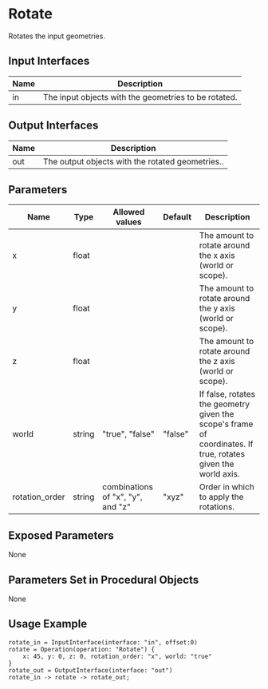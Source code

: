 # Rotate

Rotates the input geometries.

## Input Interfaces

| Name | Description                                          |
|------|------------------------------------------------------|
| in   | The input objects with the geometries to be rotated. |

## Output Interfaces

| Name | Description                                      |
|------|--------------------------------------------------|
| out  | The output objects with the rotated geometries.. |

## Parameters


| Name           | Type   | Allowed values                    | Default | Description                                                                                                   |
|----------------|--------|-----------------------------------|---------|---------------------------------------------------------------------------------------------------------------|
| x              | float  |                                   |         | The amount to rotate around the x axis (world or scope).                                                      |
| y              | float  |                                   |         | The amount to rotate around the y axis (world or scope).                                                      |
| z              | float  |                                   |         | The amount to rotate around the z axis (world or scope).                                                      |
| world          | string | "true", "false"                   | "false" | If false, rotates the geometry given the scope's frame of coordinates. If true, rotates given the world axis. |
| rotation_order | string | combinations of "x", "y", and "z" | "xyz"   | Order in which to apply the rotations.                                                                        |

## Exposed Parameters

None

## Parameters Set in Procedural Objects

None

## Usage Example

```
rotate_in = InputInterface(interface: "in", offset:0)
rotate = Operation(operation: "Rotate") {
    x: 45, y: 0, z: 0, rotation_order: "x", world: "true"
}
rotate_out = OutputInterface(interface: "out")
rotate_in -> rotate -> rotate_out;
```
